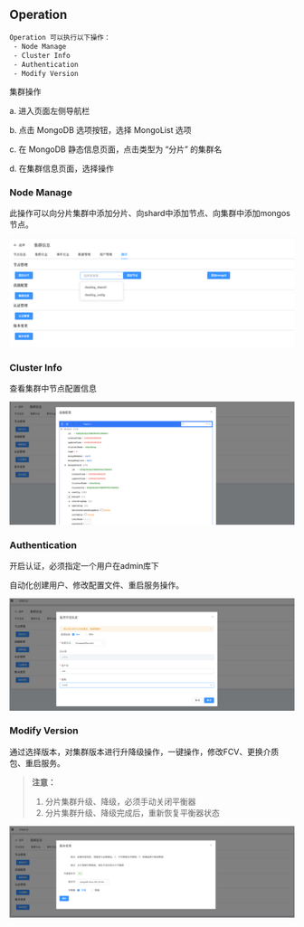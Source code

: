 ## Operation

```
Operation 可以执行以下操作：
 - Node Manage
 - Cluster Info
 - Authentication
 - Modify Version
```

集群操作

a. 进入页面左侧导航栏

b. 点击 MongoDB 选项按钮，选择 MongoList 选项

c. 在 MongoDB 静态信息页面，点击类型为 “分片” 的集群名

d. 在集群信息页面，选择操作

### Node Manage

此操作可以向分片集群中添加分片、向shard中添加节点、向集群中添加mongos节点。

![image-20220722144342883](../../../../Images/MongoDB_Sharding_Operation_NodeManage.png)

### Cluster Info

查看集群中节点配置信息

![image-20220722144455943](../../../../Images/MongoDB_Sharding_Operation_ClusterInfo.png)

### Authentication

开启认证，必须指定一个用户在admin库下

自动化创建用户、修改配置文件、重启服务操作。

![image-20220722144601375](../../../../Images/MongoDB_Sharding_Operation_Authentication.png)

### Modify Version

通过选择版本，对集群版本进行升降级操作，一键操作，修改FCV、更换介质包、重启服务。

> **注意：**
>
> 1. 分片集群升级、降级，必须手动关闭平衡器
> 2. 分片集群升级、降级完成后，重新恢复平衡器状态

![image-20220722144701740](../../../../Images/MongoDB_Sharding_Operation_ModifyVersion.png)